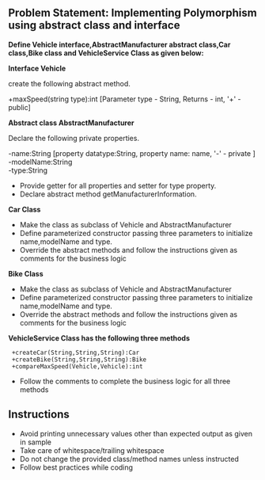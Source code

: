 ## Problem Statement: Implementing Polymorphism using abstract class and interface ##

**Define Vehicle interface,AbstractManufacturer abstract class,Car class,Bike class and VehicleService Class as given below:**

**Interface Vehicle**

create the following abstract method.

+maxSpeed(string type):int  [Parameter type - String, Returns - int, '+' - public]

**Abstract class AbstractManufacturer**

Declare the following private properties.

-name:String                             [property datatype:String, property name: name, '-' - private ]
-modelName:String   
-type:String
 
- Provide getter for all properties and setter for type property.
- Declare abstract method getManufacturerInformation.

**Car Class**

- Make the class as subclass of Vehicle and AbstractManufacturer
- Define parameterized constructor passing three parameters to initialize name,modelName and type. 
- Override the abstract methods and follow the instructions given as comments for the business logic

**Bike Class**

- Make the class as subclass of Vehicle and AbstractManufacturer
- Define parameterized constructor passing three parameters to initialize name,modelName and type. 
- Override the abstract methods and follow the instructions given as comments for the business logic

**VehicleService Class has the following three methods**

     +createCar(String,String,String):Car
     +createBike(String,String,String):Bike
     +compareMaxSpeed(Vehicle,Vehicle):int

- Follow the comments to complete the business logic for all three methods

## Instructions
- Avoid printing unnecessary values other than expected output as given in sample
- Take care of whitespace/trailing whitespace
- Do not change the provided class/method names unless instructed
- Follow best practices while coding
